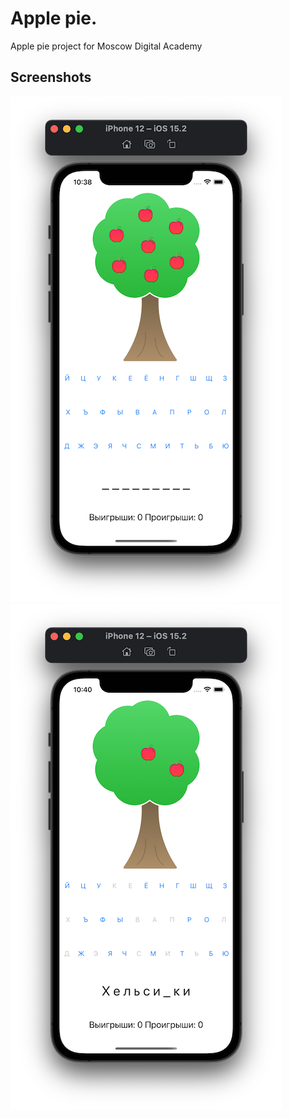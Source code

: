 # Apple pie.

Apple pie project for Moscow Digital Academy

## Screenshots

![Screenshot1](https://github.com/SemennikovNA/apple_pie/blob/master/Apple%20pie./Screenshots/Screenshot01.png?raw=true) 
![Screenshot2](https://github.com/SemennikovNA/apple_pie/blob/master/Apple%20pie./Screenshots/Screenshot02.png?raw=true) 
